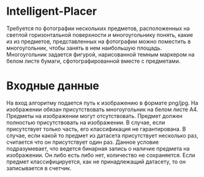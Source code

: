 # Intelligent-Placer

Требуется по фотографии нескольких предметов, расположенных на светлой горизонтальной поверхности и многоугольнику понять, какие из из предметов, представленных на фотографии можно поместить в многоугольник, чтобы занять в нем наибольшую площадь. Многоугольник задается фигурой, нарисованной темным маркером на белом листе бумаги, сфотографированной вместе с предметами.

# Входные данные
На вход алгоритму подается путь к изображению в формате png/jpg.
На изображении обязан присутствовать многоугольник на белом листе A4. Предметы на изображении могут отсутствовать.
Предмет должен полностью присутствовать на изображении. В случае, если присутствует только часть, его классификация не гарантирована.
В случае, если какой то предмет из датасета присутствует несколько раз, считается что он присутствует один раз. Данное условие подразумевает, что ведется бинарная запись о наличие предмета на изображении. Он либо есть либо нет, количество не сохраняется. Если предмет классифицируется, как не принадлежащий датасету, то он записывается в счетчик.
